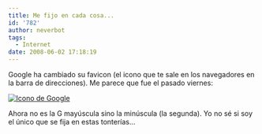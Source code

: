 ```yaml
---
title: Me fijo en cada cosa...
id: '782'
author: neverbot
tags:
  - Internet
date: 2008-06-02 17:18:19
---
```


Google ha cambiado su favicon (el icono que te sale en los navegadores en la barra de direcciones). Me parece que fue el pasado viernes:

[![Icono de Google](./google_icon.jpg "Icono de Google")](./google_icon.jpg)

Ahora no es la G mayúscula sino la minúscula (la segunda). Yo no sé si soy el único que se fija en estas tonterías...